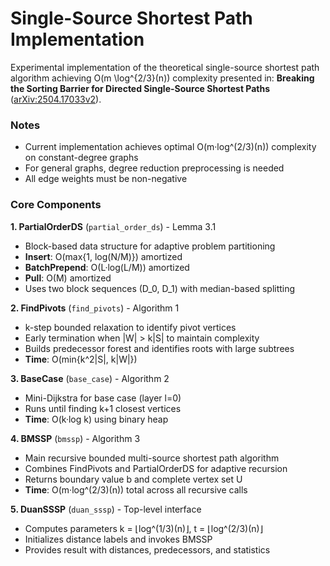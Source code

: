 # Single-Source Shortest Path Implementation

Experimental implementation of the theoretical single-source shortest path algorithm achieving O(m \log^{2/3}(n)) complexity presented in: **Breaking the Sorting Barrier for Directed Single-Source Shortest Paths** ([arXiv:2504.17033v2](https://arxiv.org/abs/2504.17033)).

### Notes
- Current implementation achieves optimal O(m·log^(2/3)(n)) complexity on constant-degree graphs
- For general graphs, degree reduction preprocessing is needed
- All edge weights must be non-negative

### Core Components

**1. PartialOrderDS** (`partial_order_ds`) - Lemma 3.1
- Block-based data structure for adaptive problem partitioning
- **Insert**: O(max{1, log(N/M)}) amortized
- **BatchPrepend**: O(L·log(L/M)) amortized
- **Pull**: O(M) amortized
- Uses two block sequences (D_0, D_1) with median-based splitting

**2. FindPivots** (`find_pivots`) - Algorithm 1
- k-step bounded relaxation to identify pivot vertices
- Early termination when |W| > k|S| to maintain complexity
- Builds predecessor forest and identifies roots with large subtrees
- **Time**: O(min{k^2|S|, k|W|})

**3. BaseCase** (`base_case`) - Algorithm 2
- Mini-Dijkstra for base case (layer l=0)
- Runs until finding k+1 closest vertices
- **Time**: O(k·log k) using binary heap

**4. BMSSP** (`bmssp`) - Algorithm 3
- Main recursive bounded multi-source shortest path algorithm
- Combines FindPivots and PartialOrderDS for adaptive recursion
- Returns boundary value b and complete vertex set U
- **Time**: O(m·log^(2/3)(n)) total across all recursive calls

**5. DuanSSSP** (`duan_sssp`) - Top-level interface
- Computes parameters k = ⌊log^(1/3)(n)⌋, t = ⌊log^(2/3)(n)⌋
- Initializes distance labels and invokes BMSSP
- Provides result with distances, predecessors, and statistics
